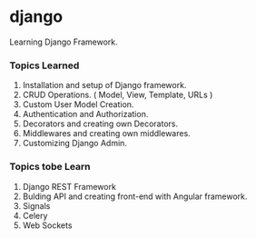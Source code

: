 # django
Learning Django Framework.


### Topics Learned

1. Installation and setup of Django framework.
2. CRUD Operations. ( Model, View, Template, URLs )
3. Custom User Model Creation.
4. Authentication and Authorization.
5. Decorators and creating own Decorators.
6. Middlewares and creating own middlewares.
7. Customizing Django Admin.

### Topics tobe Learn

1. Django REST Framework
2. Bulding API and creating front-end with Angular framework.
3. Signals
4. Celery
5. Web Sockets